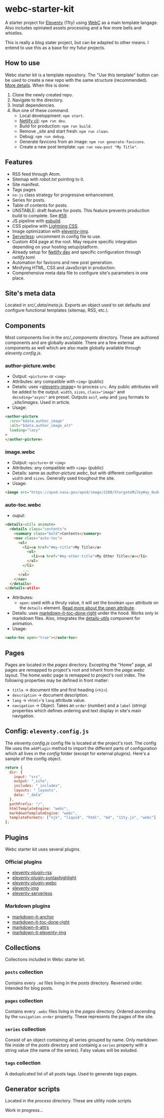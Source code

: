 # webc-starter-kit
A starter project for [Eleventy](https://www.11ty.dev/) (11ty) using [WebC](https://www.11ty.dev/docs/languages/webc/) as a main template langage. Also includes opiniated assets processing and a few more bells and whistles.

This is really a blog stater project, but can be adapted to other means. I entend to use this as a base for my futur projects.

## How to use
Webc starter kit is a template repository. The "Use this template" button can be used to create a new repo with the same structure (recommended). [More details](https://docs.github.com/en/repositories/creating-and-managing-repositories/creating-a-repository-from-a-template). When this is done:

1. Clone the newly created repo.
2. Navigate to the directory.
3. Install dependencies.
4. Run one of these command.
    * Local developpment: `npm start`.
    * [Netlify cli](https://www.netlify.com/products/cli/): `npm run dev`.
    * Build for production: `npm run build`.
    * Remove *_site* and start fresh: `npm run clean`.
    * Debug: `npm run debug`.
    * Generate favicons from an image: `npm run generate-favicons`.
    * Create a new post template: `npm run new-post "My Title"`.

## Features
* RSS feed through Atom.
* Sitemap with *robot.txt* pointing to it.
* Site manifest.
* Tags pages
* `no-js` class strategy for progressive enhancement.
* Series for posts.
* Table of contents for posts.
* UNSTABLE: draft feature for posts. This feature prevents production build to complete. See [#59](https://github.com/11ty/eleventy-plugin-webc/issues/59).
* JS pipeline with [esbuild](https://esbuild.github.io/).
* CSS pipeline with [Lightning CSS](https://lightningcss.dev/).
* Image optimization with [eleventy-img](https://www.11ty.dev/docs/plugins/image/).
* [Serverless](https://www.11ty.dev/docs/plugins/serverless/): uncomment in config file to use.
* Custom 404 page at the root. May require specific integration depending on your hosting setup/platform.
* Already setup for [Netlify dev](https://www.netlify.com/products/cli/) and specific configuration through *netlify.toml*.
* Automation for favicons and new post generation.
* Minifying HTML, CSS and JavaScript in production.
* Comprehensive meta data file to configure site's parameters in one place.

## Site's meta data
Located in *src/_data/meta.js*. Exports an object used to set defaults and configure functional templates (sitemap, RSS, etc.).

## Components
Most components live in the *src/_components* directory. These are authored components and are globally available. There are a few external components as well which are also made globally available through *eleventy.config.js*.
### author-picture.webc
* Output: `<picture>` or `<img>`
* Attributes: any compatible with `<img>` (public)
* Details: uses <[eleventy-image](https://github.com/11ty/eleventy-img/blob/main/eleventy-image.webc)> to process `src`. Any public attributes will be added to the output. `width`, `sizes`, `class="image"` and `decoding="async"` are preset. Outputs `avif`, `webp` and `jpeg` formats to *_site/images*. Used in article.
* Usage: 
```html
<author-picture 
  :src="$data.author_image" 
  :alt="$data.author_image_alt"
  loading="lazy"
>
</author-picture>
```

### image.webc
* Output: `<picture>` or `<img>`
* Attributes: any compatible with `<img>` (public)
* Details: same as *author-picture.webc*, but with different configuration `width` and `sizes`. Generally used troughout the site.
* Usage:
```html
<image src="https://apod.nasa.gov/apod/image/2208/StargateMilkyWay_Oudoux_1800.jpg" alt="Spectacular night sky from the Nasa showing the milkyway" loading="lazy"></image>
```
### auto-toc.webc
* ouput:
```html
<details-utils animate>
  <details class="contents">
    <summary class="bold">Contents</summary>
    <nav class="auto-toc">
      <ul>
        <li><a href="#my-title">My Title</a>
          <ul>
            <li><a href="#my-other-title">My Other Title</a></li>
          </ul>
        </li>
        ...
      </ul>
    </nav>
  </details>
</details-utils>
```
* Attributes:
    * `open`: used with a thruty value, it will set the boolean `open` attribute on the `details` element. [Read more about the open attribute](https://developer.mozilla.org/en-US/docs/Web/HTML/Element/details#attributes).
* Details: uses [markdown-it-toc-done-right](https://github.com/nagaozen/markdown-it-toc-done-right#readme) under the hood. Works only in markdown files. Also, integrates the [details-utils](https://github.com/zachleat/details-utils) component for animation.
* Usage:
```html
<auto-toc open="true"></auto-toc>
```

## Pages
Pages are located in the *pages* directory. Excepting the "Home" page, all pages are remapped to project's root and inherit from the *page.webc* layout. The *home.webc* page is remapped to project's root index. The following properties may be defined in front matter:
* `title` -> document title and first heading (`<h1>`).
* `description` -> document description.
* `lang` -> `<html>`'s `lang` attribute value.
* `navigation` -> Object. Takes an `order` (number) and a `label` (string) properties which defines ordering and text display in site's main navigation. 

## Config: `eleventy.config.js`
The *eleventy.config.js* config file is located at the project's root. The config file uses the `addPlugin` method to import the different parts of configuration which all lives in the *config* folder (except for external plugins). Here's a sample of the config object.
```js
return {
  dir: {
    input: "src",
    output: "_site",
    includes: "_includes",
    layouts: "_layouts",
    data: "_data"
  },
  pathPrefix: "/",
  htmlTemplateEngine: "webc",
  markdownTemplateEngine: "webc",
  templateFormats: ["njk", "liquid", "html", "md", "11ty.js", "webc"]
};
```
## Plugins
Webc starter kit uses several plugins.
### Official plugins
* [eleventy-plugin-rss](https://www.11ty.dev/docs/plugins/rss/)
* [eleventy-plugin-syntaxhighlight](https://www.11ty.dev/docs/plugins/syntaxhighlight/)
* [eleventy-plugin-webc](https://www.11ty.dev/docs/languages/webc/)
* [eleventy-img](https://www.11ty.dev/docs/plugins/image/)
* [eleventy-serverless](https://www.11ty.dev/docs/plugins/serverless/)
### Markdown plugins
* [markdown-it-anchor](https://www.npmjs.com/package/markdown-it-anchor)
* [markdown-it-toc-done-right](https://www.npmjs.com/package/markdown-it-toc-done-right)
* [markdown-it-attrs](https://www.npmjs.com/package/markdown-it-attrs)
* [markdown-it-eleventy-img](https://www.npmjs.com/package/markdown-it-eleventy-img)
## Collections
Collections included in Webc starter kit.
### `posts` collection
Contains every `.md` files living in the *posts* directory. Reversed order. Intended for blog posts.
### `pages` collection
Contains every `.webc` files living in the *pages* directory. Ordered ascending by the `navigation.order` property. These represents the pages of the site.
### `series` collection
Consist of an object containing all series grouped by name. Only markdown file inside of the *posts* directory and containig a `series` property with a string value (the name of the series). Falsy values will be exluded.
### `tags` collection
A deduplicated list of all posts tags. Used to generate tags pages.
## Generator scripts
Located in the *process* directory. These are utility node scripts

Work in progress...